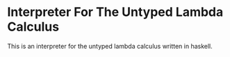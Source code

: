 # Interpreter For The Untyped Lambda Calculus

This is an interpreter for the untyped lambda calculus written in haskell.
